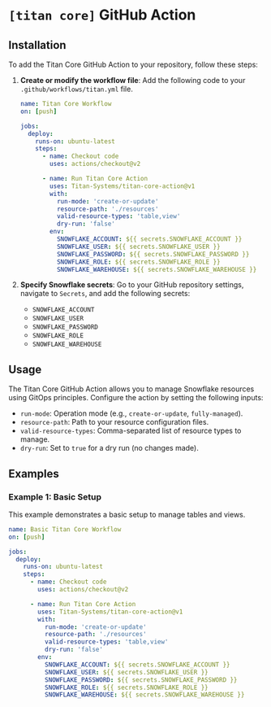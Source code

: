 # `[titan core]` GitHub Action

## Installation

To add the Titan Core GitHub Action to your repository, follow these steps:

1. **Create or modify the workflow file**: Add the following code to your `.github/workflows/titan.yml` file.

    ```yaml
    name: Titan Core Workflow
    on: [push]

    jobs:
      deploy:
        runs-on: ubuntu-latest
        steps:
          - name: Checkout code
            uses: actions/checkout@v2

          - name: Run Titan Core Action
            uses: Titan-Systems/titan-core-action@v1
            with:
              run-mode: 'create-or-update'
              resource-path: './resources'
              valid-resource-types: 'table,view'
              dry-run: 'false'
            env:
              SNOWFLAKE_ACCOUNT: ${{ secrets.SNOWFLAKE_ACCOUNT }}
              SNOWFLAKE_USER: ${{ secrets.SNOWFLAKE_USER }}
              SNOWFLAKE_PASSWORD: ${{ secrets.SNOWFLAKE_PASSWORD }}
              SNOWFLAKE_ROLE: ${{ secrets.SNOWFLAKE_ROLE }}
              SNOWFLAKE_WAREHOUSE: ${{ secrets.SNOWFLAKE_WAREHOUSE }}
    ```

2. **Specify Snowflake secrets**: Go to your GitHub repository settings, navigate to `Secrets`, and add the following secrets:
    - `SNOWFLAKE_ACCOUNT`
    - `SNOWFLAKE_USER`
    - `SNOWFLAKE_PASSWORD`
    - `SNOWFLAKE_ROLE`
    - `SNOWFLAKE_WAREHOUSE`

## Usage

The Titan Core GitHub Action allows you to manage Snowflake resources using GitOps principles. Configure the action by setting the following inputs:

- `run-mode`: Operation mode (e.g., `create-or-update`, `fully-managed`).
- `resource-path`: Path to your resource configuration files.
- `valid-resource-types`: Comma-separated list of resource types to manage.
- `dry-run`: Set to `true` for a dry run (no changes made).

## Examples

### Example 1: Basic Setup

This example demonstrates a basic setup to manage tables and views.

```yaml
name: Basic Titan Core Workflow
on: [push]

jobs:
  deploy:
    runs-on: ubuntu-latest
    steps:
      - name: Checkout code
        uses: actions/checkout@v2

      - name: Run Titan Core Action
        uses: Titan-Systems/titan-core-action@v1
        with:
          run-mode: 'create-or-update'
          resource-path: './resources'
          valid-resource-types: 'table,view'
          dry-run: 'false'
        env:
          SNOWFLAKE_ACCOUNT: ${{ secrets.SNOWFLAKE_ACCOUNT }}
          SNOWFLAKE_USER: ${{ secrets.SNOWFLAKE_USER }}
          SNOWFLAKE_PASSWORD: ${{ secrets.SNOWFLAKE_PASSWORD }}
          SNOWFLAKE_ROLE: ${{ secrets.SNOWFLAKE_ROLE }}
          SNOWFLAKE_WAREHOUSE: ${{ secrets.SNOWFLAKE_WAREHOUSE }}
```